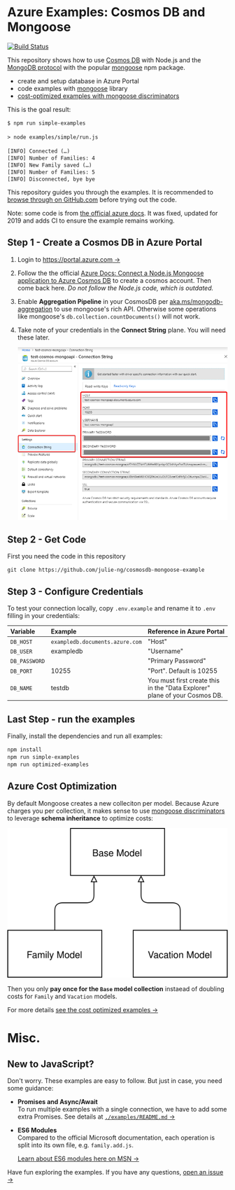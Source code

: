 # Azure Examples: Cosmos DB and Mongoose

[![Build Status](https://dev.azure.com/julie-msft/cosmosdb-mongoose-example/_apis/build/status/julie-ng.cosmosdb-mongoose-example?branchName=master)](https://dev.azure.com/julie-msft/cosmosdb-mongoose-example/_build/latest?definitionId=1&branchName=master)

This repository shows how to use [Cosmos DB](https://docs.microsoft.com/en-us/azure/cosmos-db/) with Node.js and the [MongoDB protocol](https://docs.microsoft.com/en-us/azure/cosmos-db/mongodb-introduction) with the popular [mongoose](https://www.npmjs.com/package/mongoose) npm package.

- create and setup database in Azure Portal
- code examples with [mongoose](https://www.npmjs.com/package/mongoose) library
- [cost-optimized examples with mongoose discriminators](#azure-cost-optimization)

This is the goal result:

```
$ npm run simple-examples

> node examples/simple/run.js

[INFO] Connected (…)
[INFO] Number of Families: 4
[INFO] New Family saved (…)
[INFO] Number of Families: 5
[INFO] Disconnected, bye bye
```

This repository guides you through the examples. It is recommended to [browse through on GitHub.com](https://github.com/julie-ng/cosmosdb-mongoose-example/) before trying out the code.

Note: some code is from [the official azure docs](https://docs.microsoft.com/en-us/azure/cosmos-db/mongodb-mongoose). It was fixed, updated for 2019 and adds CI to ensure the example remains working.

## Step 1 - Create a Cosmos DB in Azure Portal

1. Login to [https://portal.azure.com &rarr;](https://portal.azure.com)

2. Follow the the official [Azure Docs: Connect a Node.js Mongoose application to Azure Cosmos DB](https://docs.microsoft.com/en-us/azure/cosmos-db/mongodb-mongoose) to create a cosmos account. Then come back here. *Do not follow the Node.js code, which is outdated.*

3. Enable **Aggregation Pipeline** in your CosmosDB per [aka.ms/mongodb-aggregation](https://aka.ms/mongodb-aggregation) to use mongoose's rich API.
	Otherwise some operations like mongoose's `db.collection.countDocuments()` will not work.


4. Take note of your credentials in the **Connect String** plane. You will need these later.

	![Cosmos DB Credentials](./images/cosmos-connection-string.png)

## Step 2 - Get Code 

First you need the code in this repository

```
git clone https://github.com/julie-ng/cosmosdb-mongoose-example
```

## Step 3 - Configure Credentials

To test your connection locally, copy `.env.example` and rename it to `.env` filling in your credentials:

| Variable | Example | Reference in Azure Portal
|:--|:--|:--|
| `DB_HOST` | `exampledb.documents.azure.com` | "Host" |
| `DB_USER` | exampledb | "Username" |
| `DB_PASSWORD` |  | "Primary Password" |
| `DB_PORT` | 10255 | "Port". Default is 10255 |
| `DB_NAME` | testdb | You must first create this in the "Data Explorer" plane of your Cosmos DB.|

## Last Step - run the examples

Finally, install the dependencies and run all examples:

```bash
npm install
npm run simple-examples
npm run optimized-examples
```

## Azure Cost Optimization

By default Mongoose creates a new colleciton per model. Because Azure charges you per collection, it makes sense to use [mongoose discriminators](https://mongoosejs.com/docs/discriminators.html) to leverage **schema inheritance** to optimize costs:

![](./images/cost-optimized-collections.svg)

Then you only **pay once for the `Base` model collection** instaead of doubling costs for `Family` and `Vacation` models.

For more details [see the cost optimized examples &rarr;](./examples/cost-optimized/)

# Misc.

## New to JavaScript?

Don't worry. These examples are easy to follow. But just in case, you need some guidance:

- **Promises and Async/Await**  
	To run multiple examples with a single connection, we have to add some extra Promises. See details at [`./examples/README.md` &rarr;](./examples/README.md)

- **ES6 Modules**  
	Compared to the official Microsoft documentation, each operation is split into its own file, e.g. `family.add.js`. 
	
	[Learn about ES6 modules here on MSN &rarr;](https://developer.mozilla.org/en-US/docs/Web/JavaScript/Guide/Modules)

Have fun exploring the examples. If you have any questions, [open an issue &rarr;](./issues)
